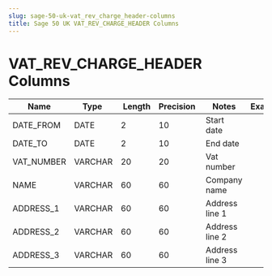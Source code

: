```yaml
---
slug: sage-50-uk-vat_rev_charge_header-columns
title: Sage 50 UK VAT_REV_CHARGE_HEADER Columns
---
```

# VAT_REV_CHARGE_HEADER Columns

| Name | Type  |  Length | Precision  |  Notes  | Example |
| --- | --- | --- | --- | --- | --- |
| DATE_FROM | DATE | 2 | 10 | Start date |  |
| DATE_TO | DATE | 2 | 10 | End date |  |
| VAT_NUMBER | VARCHAR | 20 | 20 | Vat number |  |
| NAME | VARCHAR | 60 | 60 | Company name |  |
| ADDRESS_1 | VARCHAR | 60 | 60 | Address line 1 |  |
| ADDRESS_2 | VARCHAR | 60 | 60 | Address line 2 |  |
| ADDRESS_3 | VARCHAR | 60 | 60 | Address line 3 |  |
